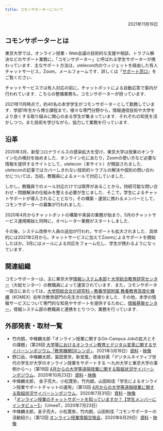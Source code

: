 ```yaml
---
title: コモンサポーターについて
---
```


<p style="text-align: right">
2021年11月19日</p>

## コモンサポーターとは

東京大学では，オンライン授業・Web会議の技術的な支援や相談，トラブル解決などのサポート業務に，「コモンサポーター」と呼ばれる学生サポーターが携わっています．主なサポート方法は，utelecon内のウィジェットを経由した有人チャットサービス，Zoom，メールフォームです．詳しくは「[サポート窓口](https://utelecon.adm.u-tokyo.ac.jp/support/)」をご覧ください．

チャットサービスでは有人対応の前に，チャットボットによる自動応答で案内が行われています．こちらの整備業務も，コモンサポーターが担っています．

2021年11月時点で，約40名の本学学生がコモンサポーターとして勤務しています．学部1年生から博士課程まで，様々な専門分野から，情報通信技術や大学をより良くする取り組みに関心のある学生が集まっています．それぞれの知見を活かしつつ，また技術を学びながら，協力して業務を行っています．


## 沿革

2020年3月，新型コロナウイルスの感染拡大を受け，東京大学は授業のオンライン化の検討を始めました．オンライン化にあたり，Zoomの使い方など必要な情報を提供するサイトとして，utelecon（本サイト）が開設されました．uteleconの記事ではカバーしきれない技術的トラブルの解決や個別の問い合わせについては，当初，教職員によるメールで対応していました．

しかし，教職員でのメール対応だけでは限界があることから，持続可能な問い合わせ・問題解決の仕組みを整える必要が生じました．そこで，学生によるチャットサポートが導入されることとなり，その構築・運営に携わるメンバーとして，コモンサポーターの募集が行われました．

2020年4月からチャットボットの構築や実装の業務が始まり，5月のチャットサービス運用開始と同時に，オペレーター業務がスタートしました．

その後，システム改修や人員の追加が行われ，サポートも拡大されました．具体的には2021年2月から，チャットサービスに加えてZoomによるサポートを開始したほか，3月にはメールによる対応をフォーム化し、学生が携わるようになっています．


## 関連組織

コモンサポーターは，主に東京大学[情報システム本部](https://www.u-tokyo.ac.jp/adm/dics/ja/index.html)と[大学総合教育研究センター](https://www.he.u-tokyo.ac.jp/)（大総センター）の教職員によって運営されています．また，コモンサポーター設立にあたっては，[大学院総合文化研究科・教養学部附属 教養教育高度化機構](http://www.komex.c.u-tokyo.ac.jp/)（KOMEX）初年次教育部門の先生方の協力を賜りました．その他，本学の情報サービスについて専門的な知見やサポートを提供するために，[情報基盤センター](https://www.itc.u-tokyo.ac.jp/)，情報システム部の教職員と連携をとりつつ，業務を行っています．


## 外部発表・取材一覧

* 竹内朗，中條麟太郎「オンライン授業に関するOn-Campus Jobの拡大とその課題」（第28回 [大学等におけるオンライン教育とデジタル変革に関するサイバーシンポジウム「教育機関DXシンポ」](https://www.nii.ac.jp/event/other/decs/)，2021年3月19日）[資料](https://www.nii.ac.jp/event/upload/20210319-07_UT.pdf)・[映像](https://youtu.be/g837oBruR1U)
* 野口岳，中條麟太郎，冨田里奈，新堂風，德永紗英「デジタルネイティブ世代の学生が大学のオンライン授業をサポートする 〜九州大学と東京大学の事例から〜」（第19回 [4月からの大学等遠隔授業に関する取組状況サイバーシンポジウム](https://www.nii.ac.jp/event/other/decs/)，2020年10月23日）[資料](https://www.nii.ac.jp/event/upload/20201023-11_Noguchi.pdf)・[映像](https://youtu.be/4NkKYCX-Aa0)
* 中條麟太郎， 金子亮大，小松寛弥，竹内朗，山田和佳「学生によるオンライン授業サポートチャットの運用」（第13回 [4月からの大学等遠隔授業に関する取組状況サイバーシンポジウム](https://www.nii.ac.jp/event/other/decs/)，2020年7月31日）[資料](https://www.nii.ac.jp/event/upload/20200731-08_Chujo.pdf)・[映像](https://youtu.be/_giwSi2K1c4)
* 「[オンライン授業のチャットサポートを知っていますか？【学生メンバーにインタビュー】](https://todai-umeet.com/article/55605)」（UmeeT，2020年7月23日）
* 中條麟太郎，金子亮大，小松寛弥，竹内朗，山田和佳「コモンサポーターの活動紹介」（第12回 [オンライン授業情報交換会](https://utelecon.adm.u-tokyo.ac.jp/events/2020-luncheon/)，2020年6月29日）[資料](https://utelecon.adm.u-tokyo.ac.jp/events/2020-luncheon/luncheon_12_slides.pdf)・[映像](https://drive.google.com/file/d/1vuFdU29dg0usyn3LwZJznckPIBHrhXic/view?usp=sharing)
